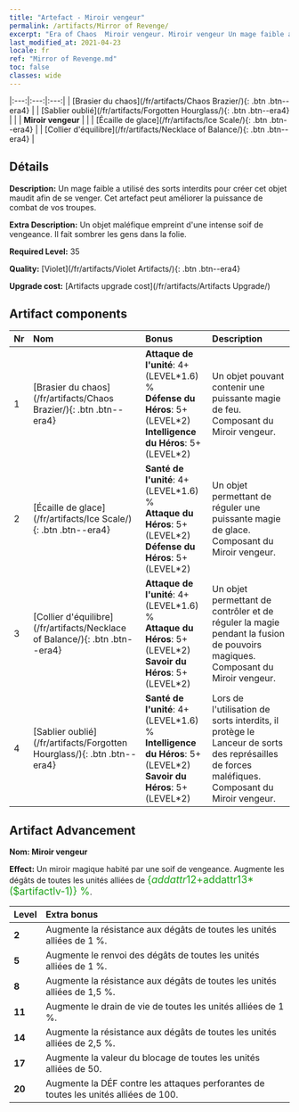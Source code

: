 ```yaml
---
title: "Artefact - Miroir vengeur"
permalink: /artifacts/Mirror of Revenge/
excerpt: "Era of Chaos  Miroir vengeur. Miroir vengeur Un mage faible a utilisé des sorts interdits pour créer cet objet maudit afin de se venger. Cet artefact peut améliorer la puissance de combat de vos troupes."
last_modified_at: 2021-04-23
locale: fr
ref: "Mirror of Revenge.md"
toc: false
classes: wide
---
```


  |:---:|:---:|:---:| 
  | [Brasier du chaos](/fr/artifacts/Chaos Brazier/){: .btn .btn--era4} |   | [Sablier oublié](/fr/artifacts/Forgotten Hourglass/){: .btn .btn--era4} | 
  |   | **Miroir vengeur** |  | 
  | [Écaille de glace](/fr/artifacts/Ice Scale/){: .btn .btn--era4} |   | [Collier d'équilibre](/fr/artifacts/Necklace of Balance/){: .btn .btn--era4} | 


## Détails

 **Description:** Un mage faible a utilisé des sorts interdits pour créer cet objet maudit afin de se venger. Cet artefact peut améliorer la puissance de combat de vos troupes.

 **Extra Description:** Un objet maléfique empreint d'une intense soif de vengeance. Il fait sombrer les gens dans la folie.

 **Required Level:** 35

 **Quality:** [Violet](/fr/artifacts/Violet Artifacts/){: .btn .btn--era4}

 **Upgrade cost:** [Artifacts upgrade cost](/fr/artifacts/Artifacts Upgrade/)



## Artifact components

  | Nr |    Nom    |   Bonus | Description | 
  |:---|:-----------|:--------|:------------| 
  | 1 | [Brasier du chaos](/fr/artifacts/Chaos Brazier/){: .btn .btn--era4} | **Attaque de l'unité**: 4+(LEVEL\*1.6) %<br/>**Défense du Héros**: 5+(LEVEL\*2)<br/>**Intelligence du Héros**: 5+(LEVEL\*2) | Un objet pouvant contenir une puissante magie de feu. Composant du Miroir vengeur. | 
  | 2 | [Écaille de glace](/fr/artifacts/Ice Scale/){: .btn .btn--era4} | **Santé de l'unité**: 4+(LEVEL\*1.6) %<br/>**Attaque du Héros**: 5+(LEVEL\*2)<br/>**Défense du Héros**: 5+(LEVEL\*2) | Un objet permettant de réguler une puissante magie de glace. Composant du Miroir vengeur. | 
  | 3 | [Collier d'équilibre](/fr/artifacts/Necklace of Balance/){: .btn .btn--era4} | **Attaque de l'unité**: 4+(LEVEL\*1.6) %<br/>**Attaque du Héros**: 5+(LEVEL\*2)<br/>**Savoir du Héros**: 5+(LEVEL\*2) | Un objet permettant de contrôler et de réguler la magie pendant la fusion de pouvoirs magiques. Composant du Miroir vengeur. | 
  | 4 | [Sablier oublié](/fr/artifacts/Forgotten Hourglass/){: .btn .btn--era4} | **Santé de l'unité**: 4+(LEVEL\*1.6) %<br/>**Intelligence du Héros**: 5+(LEVEL\*2)<br/>**Savoir du Héros**: 5+(LEVEL\*2) | Lors de l'utilisation de sorts interdits, il protège le Lanceur de sorts des représailles de forces maléfiques. Composant du Miroir vengeur. | 


## Artifact Advancement

 **Nom: Miroir vengeur**

 **Effect:** Un miroir magique habité par une soif de vengeance. Augmente les dégâts de toutes les unités alliées de <span style="color: #1ca216;font-size:18px">{$addattr12+$addattr13*($artifactlv-1)} %</span>.

  |  Level  |    Extra bonus  | 
  |:--------|:----------------| 
  | **2** | Augmente la résistance aux dégâts de toutes les unités alliées de 1 %. | 
  | **5** | Augmente le renvoi des dégâts de toutes les unités alliées de 1 %. | 
  | **8** | Augmente la résistance aux dégâts de toutes les unités alliées de 1,5 %. | 
  | **11** | Augmente le drain de vie de toutes les unités alliées de 1 %. | 
  | **14** | Augmente la résistance aux dégâts de toutes les unités alliées de 2,5 %. | 
  | **17** | Augmente la valeur du blocage de toutes les unités alliées de 50. | 
  | **20** | Augmente la DÉF contre les attaques perforantes de toutes les unités alliées de 100. | 
